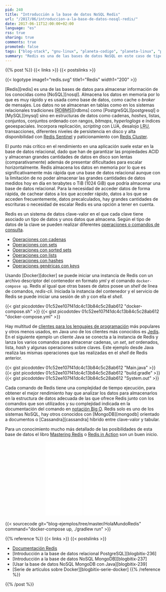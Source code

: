 ```yaml
---
pid: 240
title: "Introducción a la base de datos NoSQL Redis"
url: "/2017/06/introduccion-a-la-base-de-datos-nosql-redis/"
date: 2017-06-11T12:00:00+02:00
language: "es"
rss: true
sharing: true
comments: true
promoted: false
tags: ["blog-stack", "gnu-linux", "planeta-codigo", "planeta-linux", "programacion"]
summary: "Redis es una de las bases de datos NoSQL en este caso de tipo clave-valor. Los valores pueden ser de diferentes tipos y tiene una amplia colección de operaciones disponibles para usar según el tipo de datos asociado a la clave."
---
```


{{% post %}}
{{< links >}}
{{< postslinks >}}

{{< logotype image1="redis.svg" title1="Redis" width1="200" >}}

[Redis][redis] es una de las bases de datos para almacenar información de los conocidas como [NoSQL][nosql]. Almacena los datos en memoria por lo que es muy rápido y es usada como base de datos, como cache o _broker_ de mensajes. Los datos no se almacenan en tablas como en los sistemas relacionales tradiciones [<abbr title="Relational Database Management System">RDBMS</abbr>][rdbms] como [PostgreSQL][postgresql] o [MySQL][mysql] sino en estructuras de datos como cadenas, _hashes_, listas, conjuntos, conjuntos ordenado con rangos, _bitmaps_, _hyperloglogs_ e índices geoespaciales. Incorpora replicación, _scripting_ con LUA, desalojo <abbr title="Least Recently Used">LRU</abbr>, transacciones, diferentes niveles de persistencia en disco y alta disponibilidad con [Redis Sentinel](https://redis.io/topics/sentinel) y paticionamiento con [Redis Cluster](https://redis.io/topics/cluster-tutorial).

El punto más crítico en el rendimiento en una aplicación suele estar en la base de datos relacional, dado que han de garantizar las propiedades ACID y almacenan grandes cantidades de datos en disco son lentas (comparativamente) además de presentar dificultades para escalar horizontalmente. Redis almacena los datos en memoria por lo que es significativamente más rápida que una base de datos relacional aunque con la limitación de no poder almacenar las grandes cantidades de datos medidos hoy en día en terabytes o TiB (1024 GiB) que podría almacenar una base de datos relacional. Para la necesidad de acceder datos de forma rápida, de cachear datos a los que acceder rápido, datos a los que se acceden frecuentemente, datos precalculados, hay grandes cantidades de escrituras o necesidad de escalar Redis es una opción a tener en cuenta.

Redis es un sistema de datos clave-valor en el que cada clave tiene asociado un tipo de datos y unos datos que almacena. Según el tipo de datos de la clave se pueden realizar diferentes [operaciones o comandos de consulta](https://redis.io/commands).

* [Operaciones con cadenas](https://redis.io/commands#string)
* [Operaciones con sets](https://redis.io/commands#set)
* [Operaciones con sorted sets](https://redis.io/commands#sorted_set)
* [Operaciones con lists](https://redis.io/commands#list)
* [Operaciones con hashes](https://redis.io/commands#hash)
* [Operaciones genéricas con keys](https://redis.io/commands#generic)

Usando [Docker][docker] se puede iniciar una instancia de Redis con un archivo descriptor del contenedor en formato _yml_ y el comando <code>docker-compose up</code>. Redis al igual que otras bases de datos posee un _shell_ de linea de comandos, _redis-cli_. Iniciada la instancia del contenedor y el servicio de Redis se puede iniciar una sesión de _sh_ y con ella el _shell_.

{{< gist picodotdev 01c52ee107f41dc4c13b84c5c28ab612 "docker-compose.sh" >}}
{{< gist picodotdev 01c52ee107f41dc4c13b84c5c28ab612 "docker-compose.yml" >}}

Hay multitud de [clientes para los lenguajes de programación](https://redis.io/clients) más populares y otros menos usados, en Java uno de los clientes más conocidos es [Jedis](https://github.com/xetorthio/jedis). En el siguiente ejemplo un cliente Java se conecta a la instancia de Redis y lanza los varios comandos para almacenar cadenas, un _set_, _set_ ordenados, lista, _hash_ y algunas operaciones sobre claves. Este ejemplo desde Java realiza las mismas operaciones que las realizadas en el _shell_ de Redis anterior.

{{< gist picodotdev 01c52ee107f41dc4c13b84c5c28ab612 "Main.java" >}}
{{< gist picodotdev 01c52ee107f41dc4c13b84c5c28ab612 "build.gradle" >}}
{{< gist picodotdev 01c52ee107f41dc4c13b84c5c28ab612 "System.out" >}}

Cada comando de Redis tiene una complejidad de tiempo ejecución, para obtener el mejor rendimiento hay que analizar los datos para almacenarlos en la estructura de datos adecuada de las que ofrece Redis junto con los comandos que son utilizados y su complejidad indicada en la documentación del comando en [notación Big O](https://en.wikipedia.org/wiki/Big_O_notation). Redis solo es uno de los sistemas NoSQL, hay otros conocidos con [MongoDB][mongodb] orientado a documentos o [Cassandra][cassandra] híbrido entre clave-valor y tabular.

Para un conocimiento mucho más detallado de las posibilidades de esta base de datos el libro [Mastering Redis](https://amzn.to/2s9CYfJ) o [Redis in Action](https://amzn.to/2rio3vH) son un buen inicio.

<div class="media-amazon" style="text-align: center;">
  <iframe style="width:120px;height:240px;" marginwidth="0" marginheight="0" scrolling="no" frameborder="0" src="//rcm-eu.amazon-adsystem.com/e/cm?lt1=_blank&bc1=000000&IS2=1&bg1=FFFFFF&fc1=000000&lc1=0000FF&t=blobit-21&o=30&p=8&l=as4&m=amazon&f=ifr&ref=as_ss_li_til&asins=1783988185&linkId=8459459236559fee49442452db7fb5b2"></iframe>
  <iframe style="width:120px;height:240px;" marginwidth="0" marginheight="0" scrolling="no" frameborder="0" src="//rcm-eu.amazon-adsystem.com/e/cm?lt1=_blank&bc1=000000&IS2=1&bg1=FFFFFF&fc1=000000&lc1=0000FF&t=blobit-21&o=30&p=8&l=as4&m=amazon&f=ifr&ref=as_ss_li_til&asins=1617290858&linkId=3d85e30c0781f28d90d25591d5183d0d"></iframe>
</div>

{{< sourcecode git="blog-ejemplos/tree/master/HolaMundoRedis" command="docker-compose up, ./gradlew run" >}}

{{% reference %}}
{{< links >}}
{{< postslinks >}}
* [Documentación Redis](https://redis.io/documentation)
* [Introducción a la base de datos relacional PostgreSQL][blogbitix-236]
* [Introducción a la base de datos NoSQL MongoDB][blogbitix-237]
* [Usar la base de datos NoSQL MongoDB con Java][blogbitix-239]
* [Serie de artículos sobre Docker][blogbitix-serie-docker]
{{% /reference %}}

{{% /post %}}
